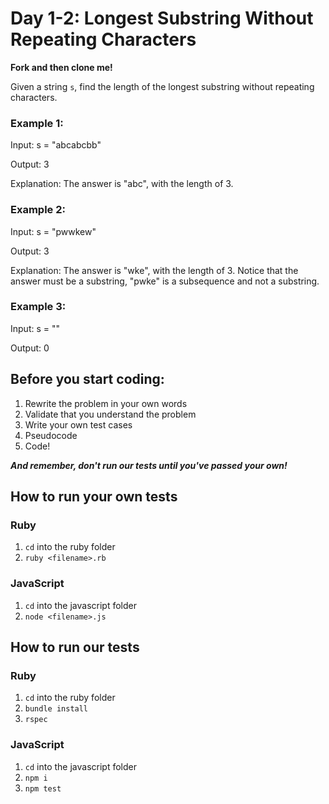 # Day 1-2: Longest Substring Without Repeating Characters

**Fork and then clone me!**

Given a string `s`, find the length of the longest substring without repeating characters.

### Example 1:

Input: s = "abcabcbb"

Output: 3

Explanation: The answer is "abc", with the length of 3.

### Example 2:

Input: s = "pwwkew"

Output: 3

Explanation: The answer is "wke", with the length of 3.
Notice that the answer must be a substring, "pwke" is a subsequence and not a substring.

### Example 3:

Input: s = ""

Output: 0

## Before you start coding:

1. Rewrite the problem in your own words
2. Validate that you understand the problem
3. Write your own test cases
4. Pseudocode
5. Code!

**_And remember, don't run our tests until you've passed your own!_**

## How to run your own tests

### Ruby

1. `cd` into the ruby folder
2. `ruby <filename>.rb`

### JavaScript

1. `cd` into the javascript folder
2. `node <filename>.js`

## How to run our tests

### Ruby

1. `cd` into the ruby folder
2. `bundle install`
3. `rspec`

### JavaScript

1. `cd` into the javascript folder
2. `npm i`
3. `npm test`
